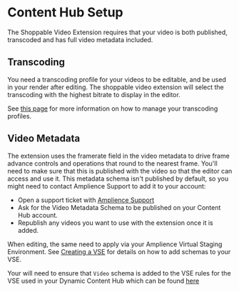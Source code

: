 # Content Hub Setup

The Shoppable Video Extension requires that your video is both published, transcoded and has full video metadata included. 

## Transcoding

You need a transcoding profile for your videos to be editable, and be used in your render after editing. The shoppable video extension will select the transcoding with the highest bitrate to display in the editor.

See [this page](https://amplience.com/docs/contenthub/videotranscodeprofiles.html) for more information on how to manage your transcoding profiles.

## Video Metadata

The extension uses the framerate field in the video metadata to drive frame advance controls and operations that round to the nearest frame. You'll need to make sure that this is published with the video so that the editor can access and use it. This metadata schema isn't published by default, so you might need to contact Amplience Support to add it to your account:

- Open a support ticket with [Amplience Support](https://support.amplience.com/)
- Ask for the Video Metadata Schema to be published on your Content Hub account.
- Republish any videos you want to use with the extension once it is added.

When editing, the same need to apply via your Amplience Virtual Staging Environment. See [Creating a VSE](https://amplience.com/docs/virtualstaging/creatingavse.html) for details on how to add schemas to your VSE.

Your will need to ensure that `Video` schema is added to the VSE rules for the VSE used in your Dynamic Content Hub which can be found [here](https://amplience.com/docs/development/cli-tool-examples.html#finding-the-hub-id-and-repository-id)
